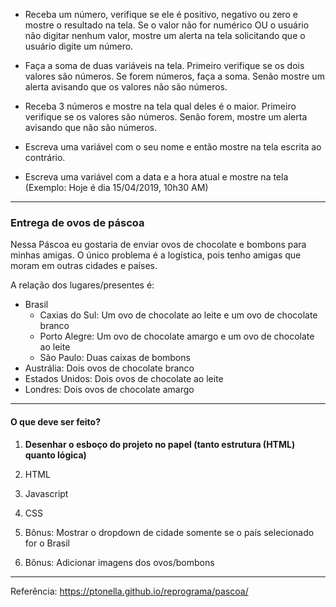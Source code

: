 * Receba um número, verifique se ele é positivo, negativo ou zero e mostre o resultado na tela. Se o valor não for numérico OU o usuário não digitar nenhum valor, mostre um alerta na tela solicitando que o usuário digite um número.

* Faça a soma de duas variáveis na tela. Primeiro verifique se os dois valores são números. Se forem números, faça a soma. Senão mostre um alerta avisando que os valores não são números.

* Receba 3 números e mostre na tela qual deles é o maior. Primeiro verifique se os valores são números. Senão forem, mostre um alerta avisando que não são números.

* Escreva uma variável com o seu nome e então mostre na tela escrita ao contrário.

* Escreva uma variável com a data e a hora atual e mostre na tela (Exemplo: Hoje é dia 15/04/2019, 10h30 AM)

***

### Entrega de ovos de páscoa

Nessa Páscoa eu gostaria de enviar ovos de chocolate e bombons para minhas amigas. O único problema é a logística, pois tenho amigas que moram em outras cidades e países.

A relação dos lugares/presentes é:

* Brasil
  - Caxias do Sul: Um ovo de chocolate ao leite e um ovo de chocolate branco
  - Porto Alegre: Um ovo de chocolate amargo e um ovo de chocolate ao leite
  - São Paulo: Duas caixas de bombons
* Austrália: Dois ovos de chocolate branco
* Estados Unidos: Dois ovos de chocolate ao leite
* Londres: Dois ovos de chocolate amargo

***

#### O que deve ser feito?

1. **Desenhar o esboço do projeto no papel (tanto estrutura (HTML) quanto lógica)**
2. HTML
3. Javascript
4. CSS

5. Bônus: Mostrar o dropdown de cidade somente se o país selecionado for o Brasil
6. Bônus: Adicionar imagens dos ovos/bombons

***

Referência: https://ptonella.github.io/reprograma/pascoa/

